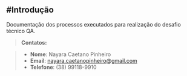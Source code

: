 #Introdução
-------------
Documentação dos processos executados para realização do desafio técnico QA.

> **Contatos:**

>  - **Nome**: Nayara Caetano Pinheiro
>  - **Email**: nayara.caetanopinheiro@gmail.com
>  - **Telefone**: (38) 99118-9910
